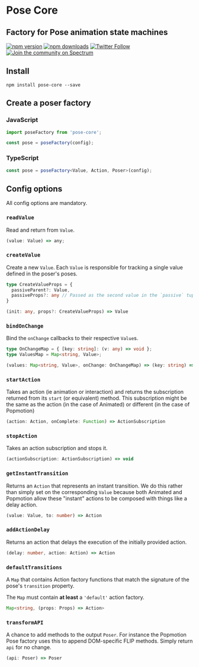 # Pose Core

## Factory for Pose animation state machines

[![npm version](https://img.shields.io/npm/v/pose-core.svg?style=flat-square)](https://www.npmjs.com/package/pose-core)
[![npm downloads](https://img.shields.io/npm/dm/pose-core.svg?style=flat-square)](https://www.npmjs.com/package/pose-core)
[![Twitter Follow](https://img.shields.io/twitter/follow/popmotionjs.svg?style=social&label=Follow)](http://twitter.com/popmotionjs)
[![Join the community on Spectrum](https://withspectrum.github.io/badge/badge.svg)](https://spectrum.chat/popmotion)

## Install

```
npm install pose-core --save
```

## Create a poser factory

### JavaScript

```javascript
import poseFactory from 'pose-core';

const pose = poseFactory(config);
```

### TypeScript

```typescript
const pose = poseFactory<Value, Action, Poser>(config);
```

## Config options

All config options are mandatory.

### `readValue`

Read and return from `Value`.

```typescript
(value: Value) => any;
```

### `createValue`

Create a new `Value`. Each `Value` is responsible for tracking a single value defined in the poser's poses.

```typescript
type CreateValueProps = {
  passiveParent?: Value,
  passiveProps?: any // Passed as the second value in the `passive` tuple
}

(init: any, props?: CreateValueProps) => Value
```

### `bindOnChange`

Bind the `onChange` callbacks to their respective `Value`s. 

```typescript
type OnChangeMap = { [key: string]: (v: any) => void };
type ValuesMap = Map<string, Value>;

(values: Map<string, Value>, onChange: OnChangeMap) => (key: string) => void;
```

### `startAction`

Takes an action (ie animation or interaction) and returns the subscription returned from its `start` (or equivalent) method. This subscription might be the same as the action (in the case of Animated) or different (in the case of Popmotion)

```typescript
(action: Action, onComplete: Function) => ActionSubscription
```

### `stopAction`

Takes an action subscription and stops it.

```typescript
(actionSubscription: ActionSubscription) => void
```

### `getInstantTransition`

Returns an `Action` that represents an instant transition. We do this rather than simply set on the corresponding `Value` because both Animated and Popmotion allow these "instant" actions to be composed with things like a delay action.

```typescript
(value: Value, to: number) => Action
```

### `addActionDelay`

Returns an action that delays the execution of the initially provided action.

```typescript
(delay: number, action: Action) => Action
```

### `defaultTransitions`

A `Map` that contains Action factory functions that match the signature of the pose's `transition` property.

The `Map` must contain **at least** a `'default'` action factory.

```typescript
Map<string, (props: Props) => Action>
```

### `transformAPI`

A chance to add methods to the output `Poser`. For instance the Popmotion Pose factory uses this to append DOM-specific FLIP methods. Simply return `api` for no change.

```typescript
(api: Poser) => Poser
```

